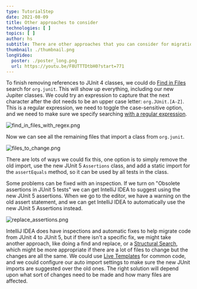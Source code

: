 ```yaml
---
type: TutorialStep
date: 2021-08-09
title: Other approaches to consider
technologies: [ ]
topics: [ ]
author: hs
subtitle: There are other approaches that you can consider for migration
thumbnail: ./thumbnail.png
longVideo:
  poster: ./poster_long.png
  url: https://youtu.be/F8UTTTDtbH0?start=771
---
```


To finish removing references to JUnit 4 classes, we could do [Find in Files](https://www.jetbrains.com/help/idea/finding-and-replacing-text-in-project.html) search for `org.junit`. This will show up everything, including our new Jupiter classes. We could try an expression to capture that the next character after the dot needs to be an upper case letter: `org.JUnit.[A-Z]`. This is a regular expression, we need to toggle the case-sensitive option, and we need to make sure we specify searching [with a regular expression](https://www.jetbrains.com/help/idea/finding-and-replacing-text-in-project.html#limit_search).

![find_in_files_with_regex.png](find_in_files_with_regex.png)

Now we can see all the remaining files that import a class from `org.junit`.

![files_to_change.png](files_to_change.png)

There are lots of ways we could fix this, one option is to simply remove the old import, use the new JUnit 5 `Assertions` class, and add a static import for the `assertEquals` method, so it can be used by all tests in the class.

Some problems can be fixed with an inspection. If we turn on "Obsolete assertions in JUnit 5 tests" we can get IntelliJ IDEA to suggest using the new JUnit 5 assertions. When we go to the editor, we have a warning on the old assert statement, and we can get IntelliJ IDEA to automatically use the new JUnit 5 Assertions instead.

![replace_assertions.png](replace_assertions.png)

IntelliJ IDEA does have inspections and automatic fixes to help migrate code from JUnit 4 to JUnit 5, but if there isn't a specific fix, we might take another approach, like doing a find and replace, or a [Structural Search](https://www.jetbrains.com/help/idea/structural-search-and-replace.html), which might be more appropriate if there are a lot of files to change but the changes are all the same. We could use [Live Templates](https://youtu.be/ffBeoE6NBSs) for common code, and we could configure our auto import settings to make sure the new JUnit imports are suggested over the old ones. The right solution will depend upon what sort of changes need to be made and how many files are affected.

